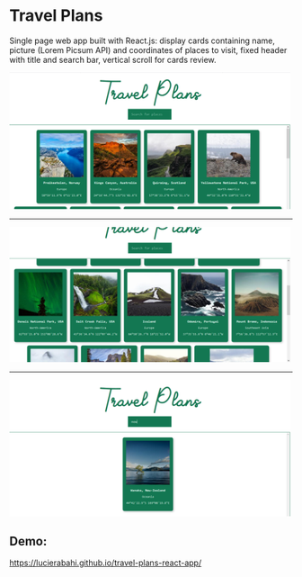 # Travel Plans

Single page web app built with React.js: display cards containing name, picture (Lorem Picsum API) and coordinates of places to visit, fixed header with title and search bar, vertical scroll for cards review.

<img src="https://raw.githubusercontent.com/lucierabahi/travel-plans-react-app/gh-pages/travel-plans.png" width="500">
        
---                 
         
<img src="https://raw.githubusercontent.com/lucierabahi/travel-plans-react-app/gh-pages/travel-plans1.png" width="500">

---                
             
<img src="https://raw.githubusercontent.com/lucierabahi/travel-plans-react-app/gh-pages/travel-plans2.png" width="500">

## Demo:
https://lucierabahi.github.io/travel-plans-react-app/
